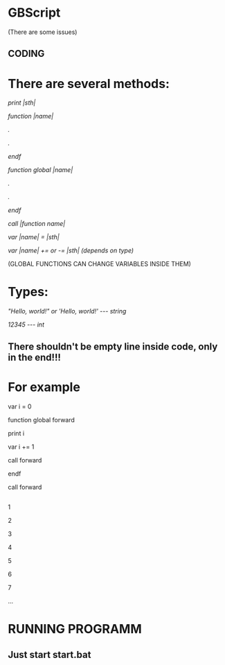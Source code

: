 ﻿# GBScript
(There are some issues)
## CODING
# There are several methods:

*print |sth|*

*function |name|*

*.*

*.*

*endf*

*function global |name|*

*.*

*.*

*endf*

*call |function name|*

*var |name| = |sth|*

*var |name| += or -= |sth| _(depends on type)_*

(GLOBAL FUNCTIONS CAN CHANGE VARIABLES INSIDE THEM)

# Types:

*"Hello, world!" or 'Hello, world!' --- string*

*12345 --- int*
##
## There shouldn't be empty line inside code, only in the end!!!
###
# For example
var i = 0

function global forward

print i

var i += 1

call forward

endf

call forward



##

1

2

3

4

5

6

7

...

##

### <h1>RUNNING PROGRAMM</h1>
<h2>Just start start.bat</h2>
